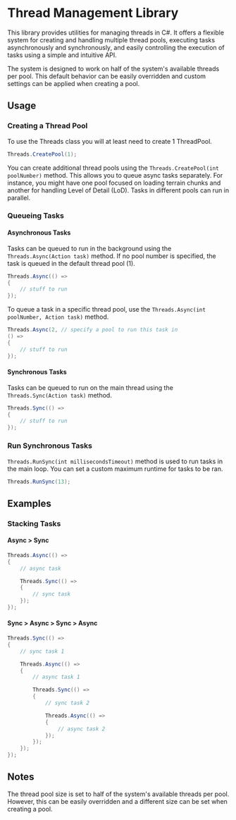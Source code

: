 # Thread Management Library

This library provides utilities for managing threads in C#. It offers a flexible system for creating and handling multiple thread pools, executing tasks asynchronously and synchronously, and easily controlling the execution of tasks using a simple and intuitive API.

The system is designed to work on half of the system's available threads per pool. This default behavior can be easily overridden and custom settings can be applied when creating a pool.

## Usage

### Creating a Thread Pool

To use the Threads class you will at least need to create 1 ThreadPool.

```csharp
Threads.CreatePool(1);
```

You can create additional thread pools using the `Threads.CreatePool(int poolNumber)` method. This allows you to queue async tasks separately. For instance, you might have one pool focused on loading terrain chunks and another for handling Level of Detail (LoD). Tasks in different pools can run in parallel.

### Queueing Tasks

#### Asynchronous Tasks

Tasks can be queued to run in the background using the `Threads.Async(Action task)` method. If no pool number is specified, the task is queued in the default thread pool (1).

```csharp
Threads.Async(() =>
{
    // stuff to run
});
```

To queue a task in a specific thread pool, use the `Threads.Async(int poolNumber, Action task)` method.

```csharp
Threads.Async(2, // specify a pool to run this task in
() =>
{
    // stuff to run
});
```

#### Synchronous Tasks

Tasks can be queued to run on the main thread using the `Threads.Sync(Action task)` method.

```csharp
Threads.Sync(() =>
{
    // stuff to run
});
```

### Run Synchronous Tasks

`Threads.RunSync(int millisecondsTimeout)` method is used to run tasks in the main loop. You can set a custom maximum runtime for tasks to be ran. 

```csharp
Threads.RunSync(13);
```

## Examples

### Stacking Tasks

#### Async > Sync

```csharp
Threads.Async(() =>
{
    // async task

    Threads.Sync(() =>
    {
        // sync task
    });
});
```

#### Sync > Async > Sync > Async

```csharp
Threads.Sync(() =>
{
    // sync task 1

    Threads.Async(() =>
    {
        // async task 1

        Threads.Sync(() =>
        {
            // sync task 2

            Threads.Async(() =>
            {
                // async task 2
            });
        });
    });
});
```

## Notes

The thread pool size is set to half of the system's available threads per pool. However, this can be easily overridden and a different size can be set when creating a pool.